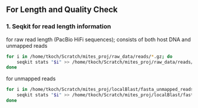 ## For Length and Quality Check

### 1. Seqkit for read length information
for raw read length (PacBio HiFi sequences); consists of both host DNA and unmapped reads 

```bash
for i in /home/tkoch/Scratch/mites_proj/raw_data/reads/*.gz; do
	seqkit stats "$i" >> /home/tkoch/Scratch/mites_proj/raw_data/reads/stats_reads/all_stats_raw_reads.txt 
done
```
for unmapped reads 
```bash
for i in /home/tkoch/Scratch/mites_proj/localBlast/fasta_unmapped_reads/*.fasta; do
	seqkit stats "$i" >> /home/tkoch/Scratch/mites_proj/localBlast/fasta_unmapped_reads/stats_reads/all_stats_unmapped_reads.txt 
done
```
